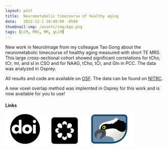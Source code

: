 ```yaml
---
layout: post
title:  Neurometabolic timecourse of healthy aging
date:   2022-12-1 10:00:00 -0500
thumbnail-img: /assets/img/Age.png
tags: [LCM, MRS, MM, gLCM]
---
```


New work in NeuroImage from my colleague Tao Gong about the neurometabolic timecourse of healthy aging measured with short TE MRS. This large cross-sectional cohort showed significant correlations for tCho, tCr, mI, and sI in CSO and for NAAG, tCho, tCr, and Gln in PCC. The data was analyzed in Osprey.

All results and code are available on [OSF](https://doi.org/10.17605/OSF.IO/UPNKD). The data can be found on [NITRC](https://www.nitrc.org/projects/mm_mrs/).

A new voxel overlap method was implemted in Osprey for this work and is now available for you to use!

#### Links
[![Paper](/assets/img/doi.png)](https://doi.org/10.17605/OSF.IO/UPNKD)[![Code](/assets/img/OSF.png)](https://doi.org/10.17605/OSF.IO/7DXNM)[![Analysis](/assets/img/Osprey.png)](https://github.com/schorschinho/osprey)
